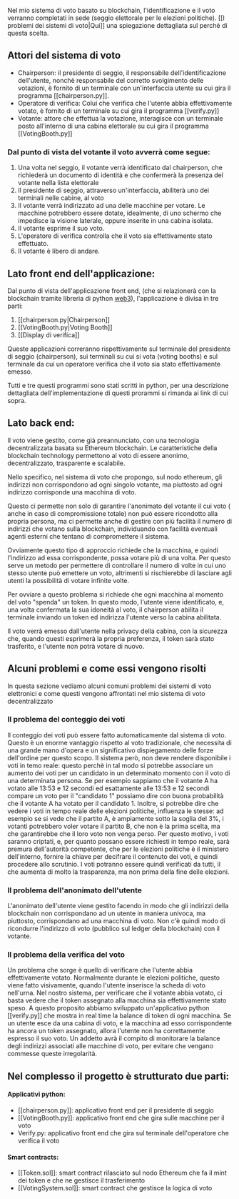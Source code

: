 Nel mio sistema di voto basato su blockchain, l'identificazione e il voto verranno completati in sede (seggio elettorale per le elezioni politiche).
[[I problemi dei sistemi di voto|Qui]] una spiegazione dettagliata sul perché di questa scelta.

## Attori del sistema di voto
- Chairperson: il presidente di seggio, il responsabile dell'identificazione dell'utente, nonchè responsabile del corretto svolgimento delle votazioni, è fornito di un terminale con un'interfaccia utente su cui gira il programma [[chairperson.py]].
- Operatore di verifica: Colui che verifica che l'utente abbia effettivamente votato, è fornito di un terminale su cui gira il programma [[verify.py]]
- Votante: attore che effettua la votazione, interagisce con un terminale posto all'interno di una cabina elettorale su cui gira il programma [[VotingBooth.py]]

### Dal punto di vista del votante il voto avverrà come segue:
1. Una volta nel seggio, il votante verrà identificato dal chairperson, che richiederà un documento di identità e che confermerà la presenza del votante nella lista elettorale
2. Il presidente di seggio, attraverso un'interfaccia, abiliterà uno dei terminali nelle cabine, al voto
3. Il votante verrà indirizzato ad una delle macchine per votare. Le macchine potrebbero essere dotate, idealmente, di uno schermo che impedisce la visione laterale, oppure inserite in una cabina isolata.
4. Il votante esprime il suo voto.
5.  L'operatore di verifica controlla che il voto sia effettivamente stato effettuato.
6. Il votante è libero di andare.

## Lato front end dell'applicazione:
Dal punto di vista dell'applicazione front end, (che si relazionerà con la blockchain tramite libreria di python [web3](https://web3py.readthedocs.io/en/stable/)), l'applicazione è divisa in tre parti:
1. [[chairperson.py|Chairperson]]
2. [[VotingBooth.py|Voting Booth]]
3. [[Display di verifica]]

Queste applicazioni correranno rispettivamente sul terminale del presidente di seggio (chairperson), sui terminali su cui si vota (voting booths) e sul terminale da cui un operatore verifica che il voto sia stato effettivamente emesso.

Tutti e tre questi programmi sono stati scritti in python, per una descrizione dettagliata dell'implementazione di questi prorammi si rimanda ai link di cui sopra.

## Lato back end:
Il voto viene gestito, come già preannunciato, con una tecnologia decentralizzata basata su Ethereum blockchain.
Le caratteristiche della blockchain technology permettono al voto di essere anonimo, decentralizzato, trasparente e scalabile.

Nello specifico, nel sistema di voto che propongo, sul nodo ethereum, gli indirizzi non corrispondono ad ogni singolo votante, ma piuttosto ad ogni indirizzo corrisponde una macchina di voto.

Questo ci permette non solo di garantire l'anonimato del votante il cui voto ( anche in caso di compromissione totale) non può essere ricondotto alla propria persona, ma ci permette anche di gestire con più facilità il numero di indirizzi che votano sulla blockchain,  individuando con facilità eventuali agenti esterni che tentano di compromettere il sistema.

Ovviamente questo tipo di approccio richiede che la macchina, e quindi l'indirizzo ad essa corrispondente, possa votare più di una volta. Per questo serve un metodo per permettere di controllare il numero di volte in cui uno stesso utente può emettere un voto, altrimenti si rischierebbe di lasciare agli utenti la possibilità di votare infinite volte.

Per ovviare a questo problema si richiede che ogni macchina al momento del voto "spenda" un token. 
In questo modo, l'utente viene identificato, e, una volta confermata la sua idoneità al voto, il chairperson abilita il terminale inviando un token ed indirizza l'utente verso la cabina abilitata.

Il voto verrà emesso dall'utente nella privacy della cabina, con la sicurezza che, quando questi esprimerà la propria preferenza, il token sarà stato trasferito, e l'utente non potrà votare di nuovo. 

## Alcuni problemi e come essi vengono risolti
In questa sezione vediamo alcuni comuni problemi dei sistemi di voto elettronici e come questi vengono affrontati nel mio sistema di voto decentralizzato
### Il problema del conteggio dei voti
Il conteggio dei voti può essere fatto automaticamente dal sistema di voto. Questo è un enorme vantaggio rispetto al voto tradizionale, che necessita di una grande mano d'opera e un significativo dispiegamento delle forze dell'ordine per questo scopo.
Il sistema però, non deve rendere disponibile i voti in temo reale: questo perchè in tal modo si potrebbe associare un aumento dei voti per un candidato in un determinato momento con il voto di una determinata persona.
Se per esempio sappiamo che il votante A ha votato alle 13:53 e 12 secondi ed esattamente alle 13:53 e 12 secondi compare un voto per il "candidato 1" possiamo dire con buona probabilità che il votante A ha votato per il candidato 1.
Inoltre, si potrebbe dire che vedere i voti in tempo reale delle elezioni politiche, influenza le stesse: ad esempio se si vede che il partito A, è ampiamente sotto la soglia del 3%, i votanti potrebbero voler votare il partito B, che non è la prima scelta, ma che garantirebbe che il loro voto non venga perso.
Per questo motivo, i voti saranno criptati, e, per quanto possano essere richiesti in tempo reale, sarà premura dell'autorità competente, che per le elezioni politiche è il ministero dell'interno, fornire la chiave per decifrare il contenuto dei voti, e quindi procedere allo scrutinio.
I voti potranno essere quindi verificati da tutti, il che aumenta di molto la trasparenza, ma non prima della fine delle elezioni.
### Il problema dell'anonimato dell'utente
L'anonimato dell'utente viene gestito facendo in modo che gli indirizzi della blockchain non corrispondano ad un utente in maniera univoca, ma piuttosto, corrispondano ad una macchina di voto. Non c'è quindi modo di ricondurre l'indirizzo di voto (pubblico sul ledger della blockchain) con il votante.
### Il problema della verifica del voto
Un problema che sorge è quello di verificare che l'utente abbia effettivamente votato.
Normalmente durante le elezioni politiche, questo viene fatto visivamente, quando l'utente inserisce la scheda di voto nell'urna.
Nel nostro sistema, per verificare che il votante abbia votato, ci basta vedere che il token assegnato alla macchina sia effettivamente stato speso.
A questo proposito abbiamo sviluppato un'applicativo python [[verify.py]] che mostra in real time la balance di token di ogni macchina.
Se un utente esce da una cabina di voto, e la macchina ad esso corrispondente ha ancora un token assegnato, allora l'utente non ha correttamente espresso il suo voto.
Un addetto avrà il compito di monitorare la balance degli indirizzi associati alle macchine di voto, per evitare che vengano commesse queste irregolarità.
## Nel complesso il progetto è strutturato due parti:

#### Applicativi python:
- [[chairperson.py]]: applicativo front end per il presidente di seggio
- [[VotingBooth.py]]: applicativo front end che gira sulle macchine per il voto
- Verify.py: applicativo front end che gira sul terminale dell'operatore che verifica il voto
#### Smart contracts:
- [[Token.sol]]: smart contract rilasciato sul nodo Ethereum che fa il mint dei token e che ne gestisce il trasferimento
- [[VotingSystem.sol]]: smart contract che gestisce la logica di voto

